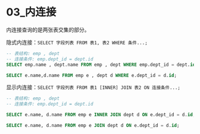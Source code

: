 # 03_内连接

内连接查询的是两张表交集的部分。

隐式内连接：`SELECT 字段列表 FROM 表1, 表2 WHERE 条件...;`

```sql
-- 表结构: emp , dept
-- 连接条件: emp.dept_id = dept.id
SELECT emp.name , dept.name FROM emp , dept WHERE emp.dept_id = dept.id;

SELECT e.name,d.name FROM emp e , dept d WHERE e.dept_id = d.id;
```

显示内连接：`SELECT 字段列表 FROM 表1 [INNER] JOIN 表2 ON 连接条件...;`

```sql
-- 表结构: emp , dept
-- 连接条件: emp.dept_id = dept.id

SELECT e.name, d.name FROM emp e INNER JOIN dept d ON e.dept_id = d.id;

SELECT e.name, d.name FROM emp e JOIN dept d ON e.dept_id = d.id;
```